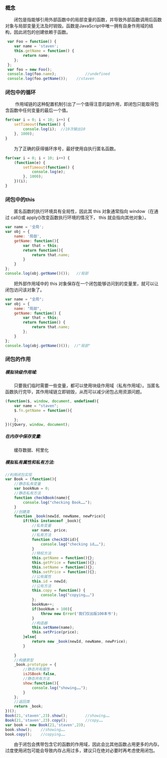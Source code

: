 ###  概念
&emsp;&emsp;闭包是指能够引用外部函数中的局部变量的函数，并导致外部函数调用后函数对象与局部变量无法及时销毁。函数是JavaScript中唯一拥有自身作用域的结构，因此闭包的创建依赖于函数。
```js
 var Foo = function() {
 	var name = 'staven';
 	this.getName = function() {
 		return name;
 	};
 };
 var foo = new Foo();
 console.log(foo.name); 			//undefined
 console.log(foo.getName()); 	//staven
```
 
### 闭包中的循环
&emsp;&emsp; 作用域链的这种配置机制引出了一个值得注意的副作用，即闭包只能取得包含函数中任何变量的最后一个值。
```js
for(var i = 0; i < 10; i++) {
    setTimeout(function() {
        console.log(i);  //10次输出10
    }, 1000);
}
```
&emsp;&emsp;为了正确的获得循环序号，最好使用自执行匿名函数。
```js
for(var i = 0; i < 10; i++) {
    (function(e) {
        setTimeout(function() {
            console.log(e);  
        }, 1000);
    })(i);
}
```
### 闭包中的this
&emsp;&emsp;匿名函数的执行环境具有全局性，因此其 this 对象通常指向 window（在通过 call()或 apply()改变函数执行环境的情况下， this 就会指向其他对象）。
```js
var name = '全局';
var obj = {
	name: '局部',
	getName: function(){
	    var that = this;
		return function(){
			return that.name;
		}
	}
};
console.log(obj.getName()());   //局部
```
&emsp;&emsp;把外部作用域中的 this 对象保存在一个闭包能够访问到的变量里，就可以让闭包访问该对象了。
```js
var name = "全局";
var obj = {
	name: "局部",
	getName: function() {
		var that = this;
		return function() {
			return that.name;
		};
	}
};
console.log(obj.getName()());  //"局部"
```
### 闭包的作用
##### 模拟块级作用域:
&emsp;&emsp;只要我们临时需要一些变量，都可以使用块级作用域（私有作用域）。当匿名函数执行完毕，其作用域链立即销毁，从而可以减少闭包占用资源问题。  
```js
(function($, window, document, undefined){
	var name = "staven";
	$.fn.getName = function(){
		
	};
})(jQuery, window, document);
```
##### 在内存中保存变量:
&emsp;&emsp;缓存数据、柯里化

#####  模拟私有属性和私有方法:
```js
//利用闭包实现
var Book = (function(){
	//静态私有变量
	var bookNum = 0;
	//静态私有方法
	function checkBook(name){
		console.log("checking Book……");
	}
	//创建类
	function _book(newId, newName, newPrice){
        if(this instanceof _book){
        	//私有变量
			var name, price;
			//私有方法
			function checkID(id){
				console.log("checking id……");
			}
			//特权方法
			this.getName = function(){};
			this.getPrice = function(){};
			this.setName = function(){};
			this.setPrice = function(){};
			//公有属性
			this.id = newId;
			//公有方法
			this.copy = function() {
				console.log("copying……")
			};
			bookNum++;
			if(bookNum > 100){
				throw new Error('我们仅出版100本书');
			}
			//构造器
			this.setName(name);
			this.setPrice(price);
        }else{
        	return new _book(newId, newName, newPrice);
        }
		
	}
	//构建原型
	_book.prototype = {
		//静态共有属性
		isJSBook:false,
		//静态共有方法
		show:function(){
			console.log("showing……");
		}
	};
	//返回类
	return _book;
})();
Book(21,'staven',23).show();		//showing……
Book(21,'staven',23).copy();		//copy……
var book = new Book(21,'staven',23);
book.show();	//showing……
book.copy();	//copying…… 
```
&emsp;&emsp;由于闭包会携带包含它的函数的作用域，因此会比其他函数占用更多的内存。过度使用闭包可能会导致内存占用过多，建议只在绝对必要时再考虑使用闭包。

